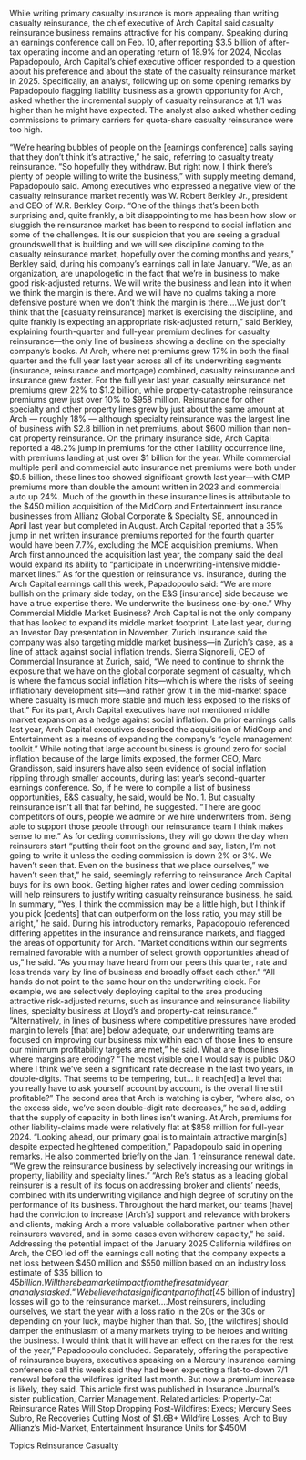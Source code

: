 While writing primary casualty insurance is more appealing than writing casualty reinsurance, the chief executive of Arch Capital said casualty reinsurance business remains attractive for his company.
Speaking during an earnings conference call on Feb. 10, after reporting $3.5 billion of after-tax operating income and an operating return of 18.9% for 2024, Nicolas Papadopoulo, Arch Capital’s chief executive officer responded to a question about his preference and about the state of the casualty reinsurance market in 2025.
Specifically, an analyst, following up on some opening remarks by Papadopoulo flagging liability business as a growth opportunity for Arch, asked whether the incremental supply of casualty reinsurance at 1/1 was higher than he might have expected. The analyst also asked whether ceding commissions to primary carriers for quota-share casualty reinsurance were too high.

“We’re hearing bubbles of people on the [earnings conference] calls saying that they don’t think it’s attractive,” he said, referring to casualty treaty reinsurance. “So hopefully they withdraw. But right now, I think there’s plenty of people willing to write the business,” with supply meeting demand, Papadopoulo said.
Among executives who expressed a negative view of the casualty reinsurance market recently was W. Robert Berkley Jr., president and CEO of W.R. Berkley Corp.
“One of the things that’s been both surprising and, quite frankly, a bit disappointing to me has been how slow or sluggish the reinsurance market has been to respond to social inflation and some of the challenges. It is our suspicion that you are seeing a gradual groundswell that is building and we will see discipline coming to the casualty reinsurance market, hopefully over the coming months and years,” Berkley said, during his company’s earnings call in late January.
“We, as an organization, are unapologetic in the fact that we’re in business to make good risk-adjusted returns. We will write the business and lean into it when we think the margin is there. And we will have no qualms taking a more defensive posture when we don’t think the margin is there….We just don’t think that the [casualty reinsurance] market is exercising the discipline, and quite frankly is expecting an appropriate risk-adjusted return,” said Berkley, explaining fourth-quarter and full-year premium declines for casualty reinsurance—the only line of business showing a decline on the specialty company’s books.
At Arch, where net premiums grew 17% in both the final quarter and the full year last year across all of its underwriting segments (insurance, reinsurance and mortgage) combined, casualty reinsurance and insurance grew faster. For the full year last year, casualty reinsurance net premiums grew 22% to $1.2 billion, while property-catastrophe reinsurance premiums grew just over 10% to $958 million.
Reinsurance for other specialty and other property lines grew by just about the same amount at Arch — roughly 18% — although specialty reinsurance was the largest line of business with $2.8 billion in net premiums, about $600 million than non-cat property reinsurance.
On the primary insurance side, Arch Capital reported a 48.2% jump in premiums for the other liability occurrence line, with premiums landing at just over $1 billion for the year. While commercial multiple peril and commercial auto insurance net premiums were both under $0.5 billion, these lines too showed significant growth last year—with CMP premiums more than double the amount written in 2023 and commercial auto up 24%.
Much of the growth in these insurance lines is attributable to the $450 million acquisition of the MidCorp and Entertainment insurance businesses from Allianz Global Corporate & Specialty SE, announced in April last year but completed in August. Arch Capital reported that a 35% jump in net written insurance premiums reported for the fourth quarter would have been 7.7%, excluding the MCE acquisition premiums. When Arch first announced the acquisition last year, the company said the deal would expand its ability to “participate in underwriting-intensive middle-market lines.”
As for the question or reinsurance vs. insurance, during the Arch Capital earnings call this week, Papadopoulo said: “We are more bullish on the primary side today, on the E&S [insurance] side because we have a true expertise there. We underwrite the business one-by-one.” 
Why Commercial Middle Market Business?
Arch Capital is not the only company that has looked to expand its middle market footprint. Late last year, during an Investor Day presentation in November, Zurich Insurance said the company was also targeting middle market business—in Zurich’s case, as a line of attack against social inflation trends.
Sierra Signorelli, CEO of Commercial Insurance at Zurich, said, “We need to continue to shrink the exposure that we have on the global corporate segment of casualty, which is where the famous social inflation hits—which is where the risks of seeing inflationary development sits—and rather grow it in the mid-market space where casualty is much more stable and much less exposed to the risks of that.”
For its part, Arch Capital executives have not mentioned middle market expansion as a hedge against social inflation. On prior earnings calls last year, Arch Capital executives described the acquisition of MidCorp and Entertainment as a means of expanding the company’s “cycle management toolkit.” While noting that large account business is ground zero for social inflation because of the large limits exposed, the former CEO, Marc Grandisson, said insurers have also seen evidence of social inflation rippling through smaller accounts, during last year’s second-quarter earnings conference. 
So, if he were to compile a list of business opportunities, E&S casualty, he said, would be No. 1.
But casualty reinsurance isn’t all that far behind, he suggested. “There are good competitors of ours, people we admire or we hire underwriters from. Being able to support those people through our reinsurance team I think makes sense to me.”
As for ceding commissions, they will go down the day when reinsurers start “putting their foot on the ground and say, listen, I’m not going to write it unless the ceding commission is down 2% or 3%. We haven’t seen that. Even on the business that we place ourselves,” we haven’t seen that,” he said, seemingly referring to reinsurance Arch Capital buys for its own book. Getting higher rates and lower ceding commission will help reinsurers to justify writing casualty reinsurance business, he said.
In summary, “Yes, I think the commission may be a little high, but I think if you pick [cedents] that can outperform on the loss ratio, you may still be alright,” he said.
During his introductory remarks, Papadopoulo referenced differing appetites in the insurance and reinsurance markets, and flagged the areas of opportunity for Arch.
“Market conditions within our segments remained favorable with a number of select growth opportunities ahead of us,” he said. “As you may have heard from our peers this quarter, rate and loss trends vary by line of business and broadly offset each other.”
“All hands do not point to the same hour on the underwriting clock. For example, we are selectively deploying capital to the area producing attractive risk-adjusted returns, such as insurance and reinsurance liability lines, specialty business at Lloyd’s and property-cat reinsurance.”
“Alternatively, in lines of business where competitive pressures have eroded margin to levels [that are] below adequate, our underwriting teams are focused on improving our business mix within each of those lines to ensure our minimum profitability targets are met,” he said.
What are those lines where margins are eroding?
“The most visible one I would say is public D&O where I think we’ve seen a significant rate decrease in the last two years, in double-digits. That seems to be tempering, but… it reach[ed] a level that you really have to ask yourself account by account, is the overall line still profitable?”
The second area that Arch is watching is cyber, “where also, on the excess side, we’ve seen double-digit rate decreases,” he said, adding that the supply of capacity in both lines isn’t waning.
At Arch, premiums for other liability-claims made were relatively flat at $858 million for full-year 2024.
“Looking ahead, our primary goal is to maintain attractive margin[s] despite expected heightened competition,” Papadopoulo said in opening remarks. He also commented briefly on the Jan. 1 reinsurance renewal date. “We grew the reinsurance business by selectively increasing our writings in property, liability and specialty lines.”
“Arch Re’s status as a leading global reinsurer is a result of its focus on addressing broker and clients’ needs, combined with its underwriting vigilance and high degree of scrutiny on the performance of its business. Throughout the hard market, our teams [have] had the conviction to increase [Arch’s] support and relevance with brokers and clients, making Arch a more valuable collaborative partner when other reinsurers wavered, and in some cases even withdrew capacity,” he said.
Addressing the potential impact of the January 2025 California wildfires on Arch, the CEO led off the earnings call noting that the company expects a net loss between $450 million and $550 million based on an industry loss estimate of $35 billion to $45 billion.
Will there be a market impact from the fires at midyear, an analyst asked.
“We believe that a significant part of that [$45 billion of industry] losses will go to the reinsurance market….Most reinsurers, including ourselves, we start the year with a loss ratio in the 20s or the 30s or depending on your luck, maybe higher than that. So, [the wildfires] should damper the enthusiasm of a many markets trying to be heroes and writing the business. I would think that it will have an effect on the rates for the rest of the year,” Papadopoulo concluded.
Separately, offering the perspective of reinsurance buyers, executives speaking on a Mercury Insurance earning conference call this week said they had been expecting a flat-to-down 7/1 renewal before the wildfires ignited last month. But now a premium increase is likely, they said.
This article first was published in Insurance Journal’s sister publication, Carrier Management.
Related articles: Property-Cat Reinsurance Rates Will Stop Dropping Post-Wildfires: Execs; Mercury Sees Subro, Re Recoveries Cutting Most of $1.6B+ Wildfire Losses; Arch to Buy Allianz’s Mid-Market, Entertainment Insurance Units for $450M

Topics
Reinsurance
Casualty
